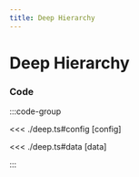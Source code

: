```yaml
---
title: Deep Hierarchy
---
```


# Deep Hierarchy

<script setup>
import {config} from './deep';
</script>

<Chart
  :type="config.type"
  :options="config.options"
  :data="config.data"
/>

### Code

:::code-group

<<< ./deep.ts#config [config]

<<< ./deep.ts#data [data]

:::
